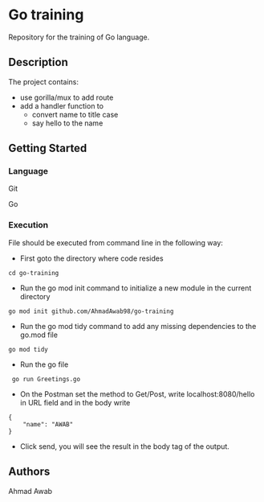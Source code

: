 # Go training 
Repository for the training of Go language.

## Description

The project contains:
- use gorilla/mux to add route
- add a handler function to
    - convert name to title case
    - say hello to the name

## Getting Started

### Language

Git

Go

### Execution

File should be executed from command line in the following way:
- First goto the directory where code resides
```
cd go-training
```

- Run the go mod init command to initialize a new module in the current directory
```
go mod init github.com/AhmadAwab98/go-training 
```

- Run the go mod tidy command to add any missing dependencies to the go.mod file
```
go mod tidy
```

- Run the go file
```
 go run Greetings.go
```

- On the Postman set the method to Get/Post, write localhost:8080/hello in URL field and in the body write
```
{
    "name": "AWAB"
}
```
- Click send, you will see the result in the body tag of the output.

## Authors

Ahmad Awab
